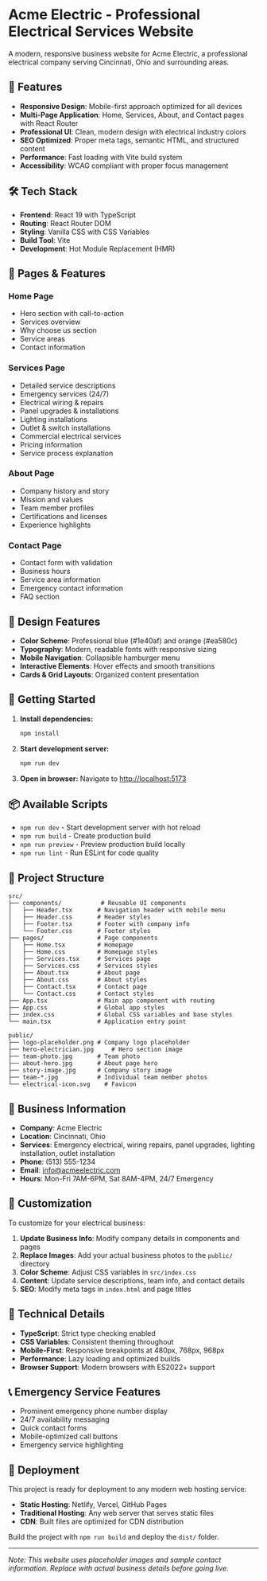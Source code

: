 # Acme Electric - Professional Electrical Services Website

A modern, responsive business website for Acme Electric, a professional electrical company serving Cincinnati, Ohio and surrounding areas.

## 🚀 Features

- **Responsive Design**: Mobile-first approach optimized for all devices
- **Multi-Page Application**: Home, Services, About, and Contact pages with React Router
- **Professional UI**: Clean, modern design with electrical industry colors
- **SEO Optimized**: Proper meta tags, semantic HTML, and structured content
- **Performance**: Fast loading with Vite build system
- **Accessibility**: WCAG compliant with proper focus management

## 🛠️ Tech Stack

- **Frontend**: React 19 with TypeScript
- **Routing**: React Router DOM
- **Styling**: Vanilla CSS with CSS Variables
- **Build Tool**: Vite
- **Development**: Hot Module Replacement (HMR)

## 📱 Pages & Features

### Home Page
- Hero section with call-to-action
- Services overview
- Why choose us section
- Service areas
- Contact information

### Services Page
- Detailed service descriptions
- Emergency services (24/7)
- Electrical wiring & repairs
- Panel upgrades & installations
- Lighting installations
- Outlet & switch installations
- Commercial electrical services
- Pricing information
- Service process explanation

### About Page
- Company history and story
- Mission and values
- Team member profiles
- Certifications and licenses
- Experience highlights

### Contact Page
- Contact form with validation
- Business hours
- Service area information
- Emergency contact information
- FAQ section

## 🎨 Design Features

- **Color Scheme**: Professional blue (#1e40af) and orange (#ea580c)
- **Typography**: Modern, readable fonts with responsive sizing
- **Mobile Navigation**: Collapsible hamburger menu
- **Interactive Elements**: Hover effects and smooth transitions
- **Cards & Grid Layouts**: Organized content presentation

## 🚀 Getting Started

1. **Install dependencies:**
   ```bash
   npm install
   ```

2. **Start development server:**
   ```bash
   npm run dev
   ```

3. **Open in browser:**
   Navigate to [http://localhost:5173](http://localhost:5173)

## 📦 Available Scripts

- `npm run dev` - Start development server with hot reload
- `npm run build` - Create production build
- `npm run preview` - Preview production build locally
- `npm run lint` - Run ESLint for code quality

## 📁 Project Structure

```
src/
├── components/           # Reusable UI components
│   ├── Header.tsx       # Navigation header with mobile menu
│   ├── Header.css       # Header styles
│   ├── Footer.tsx       # Footer with company info
│   └── Footer.css       # Footer styles
├── pages/               # Page components
│   ├── Home.tsx         # Homepage
│   ├── Home.css         # Homepage styles
│   ├── Services.tsx     # Services page
│   ├── Services.css     # Services styles
│   ├── About.tsx        # About page
│   ├── About.css        # About styles
│   ├── Contact.tsx      # Contact page
│   └── Contact.css      # Contact styles
├── App.tsx              # Main app component with routing
├── App.css              # Global app styles
├── index.css            # Global CSS variables and base styles
└── main.tsx             # Application entry point

public/
├── logo-placeholder.png # Company logo placeholder
├── hero-electrician.jpg     # Hero section image
├── team-photo.jpg       # Team photo
├── about-hero.jpg       # About page hero
├── story-image.jpg      # Company story image
├── team-*.jpg           # Individual team member photos
└── electrical-icon.svg    # Favicon
```

## 🎯 Business Information

- **Company**: Acme Electric
- **Location**: Cincinnati, Ohio
- **Services**: Emergency electrical, wiring repairs, panel upgrades, lighting installation, outlet installation
- **Phone**: (513) 555-1234
- **Email**: info@acmeelectric.com
- **Hours**: Mon-Fri 7AM-6PM, Sat 8AM-4PM, 24/7 Emergency

## 📝 Customization

To customize for your electrical business:

1. **Update Business Info**: Modify company details in components and pages
2. **Replace Images**: Add your actual business photos to the `public/` directory
3. **Color Scheme**: Adjust CSS variables in `src/index.css`
4. **Content**: Update service descriptions, team info, and contact details
5. **SEO**: Modify meta tags in `index.html` and page titles

## 🔧 Technical Details

- **TypeScript**: Strict type checking enabled
- **CSS Variables**: Consistent theming throughout
- **Mobile-First**: Responsive breakpoints at 480px, 768px, 968px
- **Performance**: Lazy loading and optimized builds
- **Browser Support**: Modern browsers with ES2022+ support

## 📞 Emergency Service Features

- Prominent emergency phone number display
- 24/7 availability messaging
- Quick contact forms
- Mobile-optimized call buttons
- Emergency service highlighting

## 🚀 Deployment

This project is ready for deployment to any modern web hosting service:

- **Static Hosting**: Netlify, Vercel, GitHub Pages
- **Traditional Hosting**: Any web server that serves static files
- **CDN**: Built files are optimized for CDN distribution

Build the project with `npm run build` and deploy the `dist/` folder.

---

*Note: This website uses placeholder images and sample contact information. Replace with actual business details before going live.*
```
